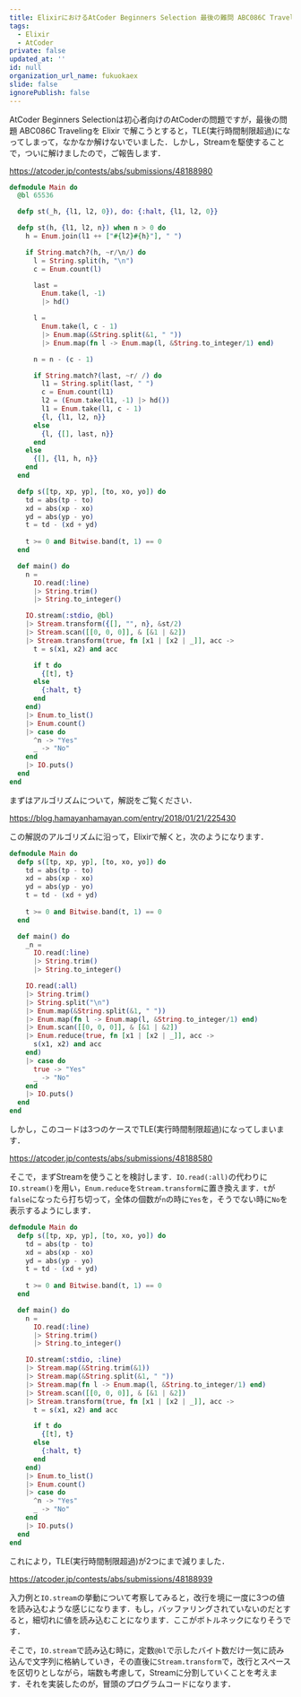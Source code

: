 ```yaml
---
title: ElixirにおけるAtCoder Beginners Selection 最後の難問 ABC086C Traveling ついに解ける！
tags:
  - Elixir
  - AtCoder
private: false
updated_at: ''
id: null
organization_url_name: fukuokaex
slide: false
ignorePublish: false
---
```

AtCoder Beginners Selectionは初心者向けのAtCoderの問題ですが，最後の問題 ABC086C Travelingを Elixir で解こうとすると，TLE(実行時間制限超過)になってしまって，なかなか解けないでいました．しかし，Streamを駆使することで，ついに解けましたので，ご報告します．

https://atcoder.jp/contests/abs/submissions/48188980

```elixir
defmodule Main do
  @bl 65536

  defp st(_h, {l1, l2, 0}), do: {:halt, {l1, l2, 0}}

  defp st(h, {l1, l2, n}) when n > 0 do
    h = Enum.join(l1 ++ ["#{l2}#{h}"], " ")

    if String.match?(h, ~r/\n/) do
      l = String.split(h, "\n")
      c = Enum.count(l)

      last = 
        Enum.take(l, -1) 
        |> hd()

      l = 
        Enum.take(l, c - 1)
        |> Enum.map(&String.split(&1, " "))
        |> Enum.map(fn l -> Enum.map(l, &String.to_integer/1) end)

      n = n - (c - 1)

      if String.match?(last, ~r/ /) do
        l1 = String.split(last, " ")
        c = Enum.count(l1)
        l2 = (Enum.take(l1, -1) |> hd())
        l1 = Enum.take(l1, c - 1)
        {l, {l1, l2, n}}
      else
        {l, {[], last, n}}
      end
    else
      {[], {l1, h, n}}
    end
  end

  defp s([tp, xp, yp], [to, xo, yo]) do
    td = abs(tp - to)
    xd = abs(xp - xo)
    yd = abs(yp - yo)
    t = td - (xd + yd)
  
    t >= 0 and Bitwise.band(t, 1) == 0
  end

  def main() do
    n =
      IO.read(:line)
      |> String.trim()
      |> String.to_integer()

    IO.stream(:stdio, @bl)
    |> Stream.transform({[], "", n}, &st/2)
    |> Stream.scan([[0, 0, 0]], & [&1 | &2])
    |> Stream.transform(true, fn [x1 | [x2 | _]], acc -> 
      t = s(x1, x2) and acc

      if t do
        {[t], t}
      else
        {:halt, t}
      end
    end)
    |> Enum.to_list()
    |> Enum.count()
    |> case do
      ^n -> "Yes"
      _ -> "No"
    end
    |> IO.puts()
  end
end
```

まずはアルゴリズムについて，解説をご覧ください．

https://blog.hamayanhamayan.com/entry/2018/01/21/225430

この解説のアルゴリズムに沿って，Elixirで解くと，次のようになります．

```elixir
defmodule Main do
  defp s([tp, xp, yp], [to, xo, yo]) do
    td = abs(tp - to)
    xd = abs(xp - xo)
    yd = abs(yp - yo)
    t = td - (xd + yd)
  
    t >= 0 and Bitwise.band(t, 1) == 0
  end

  def main() do
    _n =
      IO.read(:line)
      |> String.trim()
      |> String.to_integer()

    IO.read(:all)
    |> String.trim()
    |> String.split("\n")
    |> Enum.map(&String.split(&1, " "))
    |> Enum.map(fn l -> Enum.map(l, &String.to_integer/1) end)
    |> Enum.scan([[0, 0, 0]], & [&1 | &2])
    |> Enum.reduce(true, fn [x1 | [x2 | _]], acc -> 
      s(x1, x2) and acc
    end)
    |> case do
      true -> "Yes"
      _ -> "No"
    end
    |> IO.puts()
  end
end
```

しかし，このコードは3つのケースでTLE(実行時間制限超過)になってしまいます．

https://atcoder.jp/contests/abs/submissions/48188580

そこで，まずStreamを使うことを検討します．`IO.read(:all)`の代わりに`IO.stream()`を用い，`Enum.reduce`を`Stream.transform`に置き換えます．`t`が`false`になったら打ち切って，全体の個数が`n`の時に`Yes`を，そうでない時に`No`を表示するようにします．

```elixir
defmodule Main do
  defp s([tp, xp, yp], [to, xo, yo]) do
    td = abs(tp - to)
    xd = abs(xp - xo)
    yd = abs(yp - yo)
    t = td - (xd + yd)
  
    t >= 0 and Bitwise.band(t, 1) == 0
  end

  def main() do
    n =
      IO.read(:line)
      |> String.trim()
      |> String.to_integer()

    IO.stream(:stdio, :line)
    |> Stream.map(&String.trim(&1))
    |> Stream.map(&String.split(&1, " "))
    |> Stream.map(fn l -> Enum.map(l, &String.to_integer/1) end)
    |> Stream.scan([[0, 0, 0]], & [&1 | &2])
    |> Stream.transform(true, fn [x1 | [x2 | _]], acc -> 
      t = s(x1, x2) and acc

      if t do
        {[t], t}
      else
        {:halt, t}
      end
    end)
    |> Enum.to_list()
    |> Enum.count()
    |> case do
      ^n -> "Yes"
      _ -> "No"
    end
    |> IO.puts()
  end
end
```

これにより，TLE(実行時間制限超過)が2つにまで減りました．

https://atcoder.jp/contests/abs/submissions/48188939

入力例と`IO.stream`の挙動について考察してみると，改行を境に一度に3つの値を読み込むような感じになります．もし，バッファリングされていないのだとすると，細切れに値を読み込むことになります．ここがボトルネックになりそうです．

そこで，`IO.stream`で読み込む時に，定数`@bl`で示したバイト数だけ一気に読み込んで文字列に格納していき，その直後に`Stream.transform`で，改行とスペースを区切りとしながら，端数も考慮して，Streamに分割していくことを考えます．それを実装したのが，冒頭のプログラムコードになります．

